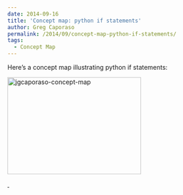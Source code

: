 ```yaml
---
date: 2014-09-16
title: 'Concept map: python if statements'
author: Greg Caporaso
permalink: /2014/09/concept-map-python-if-statements/
tags:
  - Concept Map
---
```

Here&#8217;s a concept map illustrating python if statements:

[<img class="alignnone size-medium wp-image-8698" alt="jgcaporaso-concept-map" src="http://teaching.software-carpentry.org/wp-content/uploads/2014/09/jgcaporaso-concept-map-300x218.jpg" width="300" height="218" />][1]

[ ][2]

 [1]: http://teaching.software-carpentry.org/wp-content/uploads/2014/09/jgcaporaso-concept-map.jpg
 [2]: http://teaching.software-carpentry.org/wp-content/uploads/2014/09/jgcaporaso-concept-map.pdf
